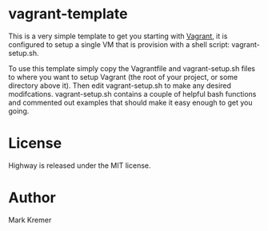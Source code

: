 # vagrant-template

This is a very simple template to get you starting with [Vagrant](http://vagrantup.com), it is configured to setup a single VM that is provision with a shell script: vagrant-setup.sh.

To use this template simply copy the Vagrantfile and vagrant-setup.sh files to where you want to setup Vagrant (the root of your project, or some directory above it). Then edit vagrant-setup.sh to make any desired modifcations. vagrant-setup.sh contains a couple of helpful bash functions and commented out examples that should make it easy enough to get you going.

# License
Highway is released under the MIT license.

# Author
Mark Kremer
